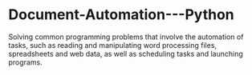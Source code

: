 # Document-Automation---Python

Solving common programming problems that involve the automation of tasks, such as reading and manipulating word processing files, spreadsheets and web data, as well as scheduling tasks and launching programs.
